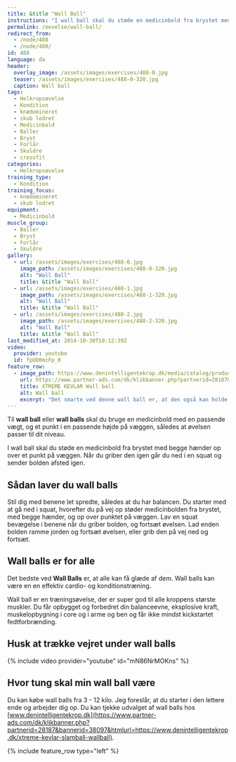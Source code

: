 ```yaml
---
title: &title "Wall Ball"
instructions: "I wall ball skal du støde en medicinbold fra brystet med begge hænder op over et punkt på væggen. Når du griber den igen går du ned i en squat og sender bolden afsted igen."
permalink: /oevelse/wall-ball/
redirect_from:
  - /node/488
  - /node/488/
id: 488
language: da
header:
  overlay_image: /assets/images/exercises/488-0.jpg
  teaser: /assets/images/exercises/488-0-320.jpg
  caption: Wall ball
tags:
  - Helkropsøvelse
  - Kondition
  - knædomineret
  - skub lodret
  - Medicinbold
  - Baller
  - Bryst
  - Forlår
  - Skuldre
  - crossfit
categories:
  - Helkropsøvelse
training_type: 
  - Kondition
training_focus: 
  - knædomineret
  - skub lodret
equipment:
  - Medicinbold
muscle_group:
  - Baller
  - Bryst
  - Forlår
  - Skuldre
gallery:
  - url: /assets/images/exercises/488-0.jpg
    image_path: /assets/images/exercises/488-0-320.jpg
    alt: "Wall Ball"
    title: &title "Wall Ball"
  - url: /assets/images/exercises/488-1.jpg
    image_path: /assets/images/exercises/488-1-320.jpg
    alt: "Wall Ball"
    title: &title "Wall Ball"
  - url: /assets/images/exercises/488-2.jpg
    image_path: /assets/images/exercises/488-2-320.jpg
    alt: "Wall Ball"
    title: &title "Wall Ball"
last_modified_at: 2014-10-30T10:12:39Z
video:
  provider: youtube
  id: fpUD0mcFp_0
feature_row:
  - image_path: https://www.denintelligentekrop.dk/media/catalog/product/cache/1/image/560x/9df78eab33525d08d6e5fb8d27136e95/k/e/kevball-wallball-slamball-10-lb-600px.jpg
    url: https://www.partner-ads.com/dk/klikbanner.php?partnerid=28187&bannerid=38097&htmlurl=https://www.denintelligentekrop.dk/xtreme-kevlar-slamball-wallball
    title: XTREME KEVLAR Wall ball
    alt: Wall ball
    excerpt: "Det smarte ved denne wall ball er, at den også kan holde til slams og slam ball, fordi den er specialudviklet i Kevlar. Bolden er imidlertid kun 34 cm i diameter, hvilket er lidt mindre end en normal wall ball." 
---
```


Til **wall ball** eller **wall balls** skal du bruge en medicinbold med en passende vægt, og et punkt i en passende højde på væggen, således at øvelsen passer til dit niveau.

I wall ball skal du støde en medicinbold fra brystet med begge hænder op over et punkt på væggen. Når du griber den igen går du ned i en squat og sender bolden afsted igen.

## Sådan laver du wall balls

Stil dig med benene let spredte, således at du har balancen. Du starter med at gå ned i squat, hvorefter du på vej op støder medicinbolden fra brystet, med begge hænder, og op over punktet på væggen. Lav en squat bevægelse i benene når du griber bolden, og fortsæt øvelsen. Lad enden bolden ramme jorden og fortsæt øvelsen, eller grib den på vej ned og fortsæt.

## Wall balls er for alle

Det bedste ved **Wall Balls** er, at alle kan få glæde af dem. Wall balls kan være en en effektiv cardio- og konditionstræning. 

Wall ball er en træningsøvelse, der er super god til alle kroppens største muskler. Du får opbygget og forbedret din balanceevne, eksplosive kraft, muskelopbygning i core og i arme og ben og får ikke mindst kickstartet fedtforbrænding.

## Husk at trække vejret under wall balls

{% include video provider="youtube" id="mN86NrMOKns" %}

## Hvor tung skal min wall ball være

Du kan købe wall balls fra 3 - 12 kilo. Jeg foreslår, at du starter i den lettere ende og arbejder dig op. Du kan tjekke udvalget af wall balls hos [www.denintelligentekrop.dk](https://www.partner-ads.com/dk/klikbanner.php?partnerid=28187&bannerid=38097&htmlurl=https://www.denintelligentekrop.dk/xtreme-kevlar-slamball-wallball).

{% include feature_row type="left" %}
